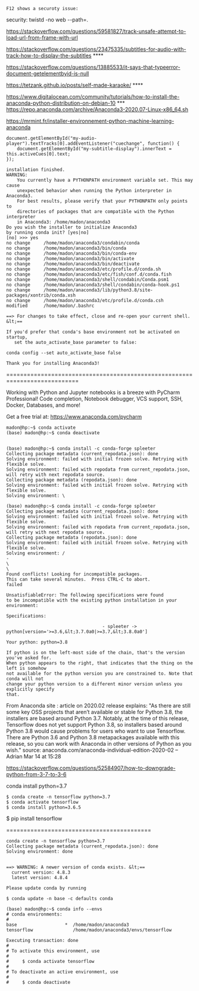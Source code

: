     F12 shows a securoty issue:
    
security:
    twistd -no web --path=.


https://stackoverflow.com/questions/59581827/track-unsafe-attempt-to-load-url-from-frame-with-url

https://stackoverflow.com/questions/23475335/subtitles-for-audio-with-track-how-to-display-the-subtitles ****


https://stackoverflow.com/questions/13885533/it-says-that-typeerror-document-getelementbyid-is-null


https://tetzank.github.io/posts/self-made-karaoke/ ****

https://www.digitalocean.com/community/tutorials/how-to-install-the-anaconda-python-distribution-on-debian-10 ***
https://repo.anaconda.com/archive/Anaconda3-2020.07-Linux-x86_64.sh
    
https://mrmint.fr/installer-environnement-python-machine-learning-anaconda


```
document.getElementById("my-audio-player").textTracks[0].addEventListener("cuechange", function() {
    document.getElementById("my-subtitle-display").innerText = this.activeCues[0].text;
});
```
    


```
installation finished.
WARNING:
    You currently have a PYTHONPATH environment variable set. This may cause
    unexpected behavior when running the Python interpreter in Anaconda3.
    For best results, please verify that your PYTHONPATH only points to
    directories of packages that are compatible with the Python interpreter
    in Anaconda3: /home/madon/anaconda3
Do you wish the installer to initialize Anaconda3
by running conda init? [yes|no]
[no] >>> yes
no change     /home/madon/anaconda3/condabin/conda
no change     /home/madon/anaconda3/bin/conda
no change     /home/madon/anaconda3/bin/conda-env
no change     /home/madon/anaconda3/bin/activate
no change     /home/madon/anaconda3/bin/deactivate
no change     /home/madon/anaconda3/etc/profile.d/conda.sh
no change     /home/madon/anaconda3/etc/fish/conf.d/conda.fish
no change     /home/madon/anaconda3/shell/condabin/Conda.psm1
no change     /home/madon/anaconda3/shell/condabin/conda-hook.ps1
no change     /home/madon/anaconda3/lib/python3.8/site-packages/xontrib/conda.xsh
no change     /home/madon/anaconda3/etc/profile.d/conda.csh
modified      /home/madon/.bashrc

==> For changes to take effect, close and re-open your current shell. &lt;==

If you'd prefer that conda's base environment not be activated on startup, 
   set the auto_activate_base parameter to false: 

conda config --set auto_activate_base false

Thank you for installing Anaconda3!
```

===========================================================================

Working with Python and Jupyter notebooks is a breeze with PyCharm
Professional! Code completion, Notebook debugger, VCS support, SSH, Docker,
Databases, and more!

Get a free trial at: https://www.anaconda.com/pycharm




```
madon@hp:~$ conda activate
(base) madon@hp:~$ conda deactivate


(base) madon@hp:~$ conda install -c conda-forge spleeter
Collecting package metadata (current_repodata.json): done
Solving environment: failed with initial frozen solve. Retrying with flexible solve.
Solving environment: failed with repodata from current_repodata.json, will retry with next repodata source.
Collecting package metadata (repodata.json): done
Solving environment: failed with initial frozen solve. Retrying with flexible solve.
Solving environment: \ 
```




```
(base) madon@hp:~$ conda install -c conda-forge spleeter
Collecting package metadata (current_repodata.json): done
Solving environment: failed with initial frozen solve. Retrying with flexible solve.
Solving environment: failed with repodata from current_repodata.json, will retry with next repodata source.
Collecting package metadata (repodata.json): done
Solving environment: failed with initial frozen solve. Retrying with flexible solve.
Solving environment: / 
- 
\ 
\ 
Found conflicts! Looking for incompatible packages.
This can take several minutes.  Press CTRL-C to abort.
failed                                                                                                                       

UnsatisfiableError: The following specifications were found
to be incompatible with the existing python installation in your environment:

Specifications:

									- spleeter -> python[version='>=3.6,&lt;3.7.0a0|>=3.7,&lt;3.8.0a0']

Your python: python=3.8

If python is on the left-most side of the chain, that's the version you've asked for.
When python appears to the right, that indicates that the thing on the left is somehow
not available for the python version you are constrained to. Note that conda will not
change your python version to a different minor version unless you explicitly specify
that.
```



From Anaconda site : article on 2020.02 release explains: "As there are still some key OSS projects that aren’t available or stable for Python 3.8, the installers are based around Python 3.7. Notably, at the time of this release, Tensorflow does not yet support Python 3.8, so installers based around Python 3.8 would cause problems for users who want to use Tensorflow. There are Python 3.6 and Python 3.8 metapackages available with this release, so you can work with Anaconda in other versions of Python as you wish." source: anaconda.com/anaconda-individual-edition-2020-02 – Adrian Mar 14 at 15:28


https://stackoverflow.com/questions/52584907/how-to-downgrade-python-from-3-7-to-3-6


conda install python=3.7      



```
$ conda create -n tensorflow python=3.7
$ conda activate tensorflow
$ conda install python=3.6.5
```


$ pip install tensorflow

==========================================
```
conda create -n tensorflow python=3.7
Collecting package metadata (current_repodata.json): done
Solving environment: done


==> WARNING: A newer version of conda exists. &lt;==
  current version: 4.8.3
  latest version: 4.8.4

Please update conda by running

$ conda update -n base -c defaults conda
```


```
(base) madon@hp:~$ conda info --envs
# conda environments:
#
base                  *  /home/madon/anaconda3
tensorflow               /home/madon/anaconda3/envs/tensorflow

Executing transaction: done
#
# To activate this environment, use
#
#     $ conda activate tensorflow
#
# To deactivate an active environment, use
#
#     $ conda deactivate
```


